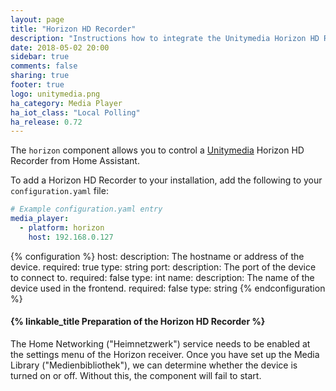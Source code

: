 ```yaml
---
layout: page
title: "Horizon HD Recorder"
description: "Instructions how to integrate the Unitymedia Horizon HD Recorder into Home Assistant."
date: 2018-05-02 20:00
sidebar: true
comments: false
sharing: true
footer: true
logo: unitymedia.png
ha_category: Media Player
ha_iot_class: "Local Polling"
ha_release: 0.72
---
```


The `horizon` component allows you to control a [Unitymedia](https://www.unitymedia.de) Horizon HD Recorder from Home Assistant.

To add a Horizon HD Recorder to your installation, add the following to your `configuration.yaml` file:

```yaml
# Example configuration.yaml entry
media_player:
  - platform: horizon
    host: 192.168.0.127
```

{% configuration %}
  host:
    description: The hostname or address of the device.
    required: true
    type: string
  port:
    description: The port of the device to connect to.
    required: false
    type: int
  name:
    description: The name of the device used in the frontend.
    required: false
    type: string
{% endconfiguration %}


#### {% linkable_title Preparation of the Horizon HD Recorder %}

The Home Networking ("Heimnetzwerk") service needs to be enabled at the settings menu of the Horizon receiver. Once you have set up the Media Library ("Medienbibliothek"), we can determine whether the device is turned on or off. Without this, the component will fail to start.
